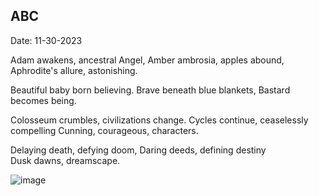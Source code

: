 ## ABC

Date: 11-30-2023

Adam awakens, ancestral Angel,
Amber ambrosia, apples abound, 
Aphrodite's allure, astonishing.


Beautiful baby born believing.
Brave beneath blue blankets,
Bastard becomes being.


Colosseum crumbles, civilizations change.
Cycles continue, ceaselessly compelling
Cunning, courageous, characters.


Delaying death, defying doom,
Daring deeds, defining destiny  
Dusk dawns, dreamscape.

![image](https://workers-ai.eankrenzin.workers.dev/?key=image-1701334876420.png)